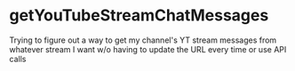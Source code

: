 # getYouTubeStreamChatMessages
Trying to figure out a way to get my channel's YT stream messages from whatever stream I want w/o having to update the URL every time or use API calls 
